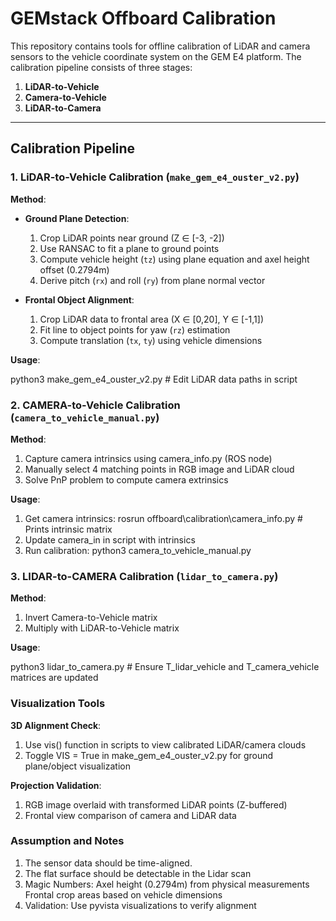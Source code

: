 # GEMstack Offboard Calibration 

This repository contains tools for offline calibration of LiDAR and camera sensors to the vehicle coordinate system on the GEM E4 platform. The calibration pipeline consists of three stages:

1. **LiDAR-to-Vehicle**  
2. **Camera-to-Vehicle**  
3. **LiDAR-to-Camera**  

---


## Calibration Pipeline

### 1. LiDAR-to-Vehicle Calibration (`make_gem_e4_ouster_v2.py`)
**Method**:  
- **Ground Plane Detection**:  
  1. Crop LiDAR points near ground (Z ∈ [-3, -2])  
  2. Use RANSAC to fit a plane to ground points  
  3. Compute vehicle height (`tz`) using plane equation and axel height offset (0.2794m)  
  4. Derive pitch (`rx`) and roll (`ry`) from plane normal vector  

- **Frontal Object Alignment**:  
  1. Crop LiDAR data to frontal area (X ∈ [0,20], Y ∈ [-1,1])  
  2. Fit line to object points for yaw (`rz`) estimation  
  3. Compute translation (`tx`, `ty`) using vehicle dimensions  

**Usage**:  

python3 make_gem_e4_ouster_v2.py      # Edit LiDAR data paths in script


### 2. CAMERA-to-Vehicle Calibration (`camera_to_vehicle_manual.py`)
**Method**:  
  1. Capture camera intrinsics using camera_info.py (ROS node)  
  2. Manually select 4 matching points in RGB image and LiDAR cloud
  3. Solve PnP problem to compute camera extrinsics  

**Usage**:
  1. Get camera intrinsics:
    rosrun offboard\calibration\camera_info.py  # Prints intrinsic matrix
  2. Update camera_in in script with intrinsics
  3. Run calibration:
    python3 camera_to_vehicle_manual.py


### 3. LIDAR-to-CAMERA Calibration (`lidar_to_camera.py`)
**Method**:  
  1. Invert Camera-to-Vehicle matrix  
  2. Multiply with LiDAR-to-Vehicle matrix

**Usage**:

python3 lidar_to_camera.py   # Ensure T_lidar_vehicle and T_camera_vehicle matrices are updated


### Visualization Tools

**3D Alignment Check**:
 1. Use vis() function in scripts to view calibrated LiDAR/camera clouds
 2. Toggle VIS = True in make_gem_e4_ouster_v2.py for ground plane/object visualization

**Projection Validation**:
 1. RGB image overlaid with transformed LiDAR points (Z-buffered)
 2. Frontal view comparison of camera and LiDAR data





### Assumption and Notes

1. The sensor data should be time-aligned.
2. The flat surface should be detectable in the Lidar scan
3. Magic Numbers:
    Axel height (0.2794m) from physical measurements
    Frontal crop areas based on vehicle dimensions
4. Validation: Use pyvista visualizations to verify alignment






